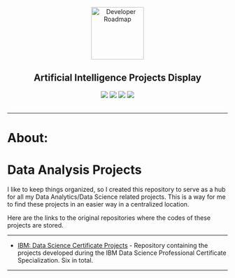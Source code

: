 <p align="center">
  <a href="https://github.com/marcoshsq/Data_Analysis_Projects">
    <img src="https://cdn-icons-png.flaticon.com/512/1643/1643996.png" alt="Developer Roadmap" width="120" height="120">
  </a>
</p>
  <h2 align="center">Artificial Intelligence Projects Display</h2>
 <div align="center"> 
  <a href="https://twitter.com/marcoshsq" target="_blank"><img src="https://img.shields.io/badge/Twitter-1DA1F2?style=for-the-badge&logo=twitter&logoColor=white" target="_blank"></a>
  <a href="https://www.linkedin.com/in/marcoshsq/" target="_blank"><img src="https://img.shields.io/badge/-LinkedIn-%230077B5?style=for-the-badge&logo=linkedin&logoColor=white" target="_blank"></a> 
  <a href="https://medium.com/@marcoshsq" target="_blank"><img src="https://img.shields.io/badge/Medium-12100E?style=for-the-badge&logo=medium&logoColor=white" target="_blank"></a> 
  <a href="https://www.kaggle.com/marcoshsq" target="_blank"><img src="https://img.shields.io/badge/Kaggle-20BEFF?style=for-the-badge&logo=Kaggle&logoColor=white" target="_blank"></a>
</div>
<br>

---


# About:


# Data Analysis Projects

I like to keep things organized, so I created this repository to serve as a hub for all my Data Analytics/Data Science related projects.  This is a way for me to find these projects in an easier way in a centralized location.

Here are the links to the original repositories where the codes of these projects are stored.

---

- [IBM: Data Science Certificate Projects](https://github.com/marcoshsq/IBM_Data_Science_Certificate_Projects) - Repository containing the projects developed during the IBM Data Science Professional Certificate Specialization. Six in total.

---
